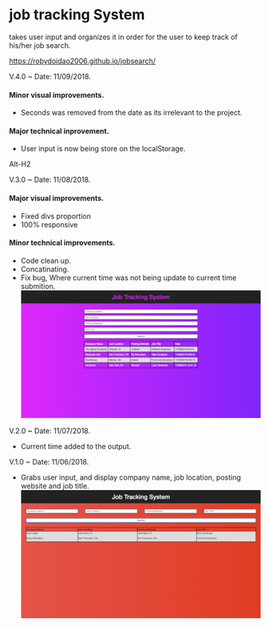 # job tracking System
takes user input and organizes it in order for the user to keep track of his/her job search.

https://robydoidao2006.github.io/jobsearch/


V.4.0 ~ Date: 11/09/2018.
#### Minor visual improvements.
- Seconds was removed from the date as its irrelevant to the project.

#### Major technical inprovement.
- User input is now being store on the localStorage.

Alt-H2

V.3.0 ~ Date: 11/08/2018.
#### Major visual improvements.
- Fixed divs proportion
- 100% responsive
#### Minor technical improvements.
- Code clean up.
- Concatinating.
- Fix bug, Where current time was not being update to current time submition.
![alt text](assets/images/v3.jpg)

V.2.0 ~ Date: 11/07/2018.
- Current time added to the output.

V.1.0 ~ Date: 11/06/2018.
- Grabs user input, and display company name, job location, posting website and job title.
![alt text](assets/images/v1.jpg)
 

